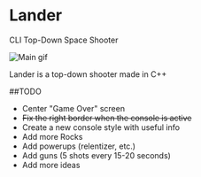 # Lander
CLI Top-Down Space Shooter

![Main gif](http://i.imgur.com/n7N9KJv.gif)

Lander is a top-down shooter made in C++

##TODO
* Center "Game Over" screen
* ~~Fix the right border when the console is active~~
* Create a new console style with useful info
* Add more Rocks
* Add powerups (relentizer, etc.)
* Add guns (5 shots every 15-20 seconds)
* Add more ideas
